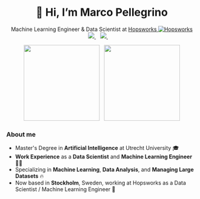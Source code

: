 <h1 align="center">👋 Hi, I’m Marco Pellegrino</h1>

<p align='center'>
  Machine Learning Engineer & Data Scientist at <a href="https://github.com/logicalclocks">Hopsworks <img src="https://avatars.githubusercontent.com/u/26795543?s=20&v=4" alt="Hopsworks"></a> <br>
  <a href="https://www.linkedin.com/in/marco-pellegrino-it/">
    <img src="https://img.shields.io/badge/LinkedIn-0077B5?style=for-the-badge&logo=linkedin&logoColor=white"></img>
  </a>&nbsp;&nbsp;
  <a href="mailto:marcopellegrino.it@gmail.com">
    <img src="https://img.shields.io/badge/Gmail-D14836?style=for-the-badge&logo=gmail&logoColor=white"></img>
  </a> &nbsp;&nbsp;
  </a>&nbsp;&nbsp;
</p>

<p align='center'>
  <a href="#"><img src="https://github-readme-stats.vercel.app/api/top-langs/?username=marcopellegrinoit&count_private=true&theme=tokyonight&layout=donut&langs_count=6" height=200></a>&nbsp;&nbsp;
  <a href="#"><img src="https://github-readme-stats.vercel.app/api?username=marcopellegrinoit&show_icons=true&count_private=true&theme=tokyonight" height=200></a>
</p>

<h3>About me</h3>

* Master's Degree in **Artificial Intelligence** at Utrecht University 🎓
* **Work Experience** as a **Data Scientist** and **Machine Learning Engineer** 👨‍💻
* Specializing in **Machine Learning**, **Data Analysis**, and **Managing Large Datasets** 🔥
* Now based in **Stockholm**, Sweden, working at Hopsworks as a Data Scientist / Machine Learning Engineer 📍
